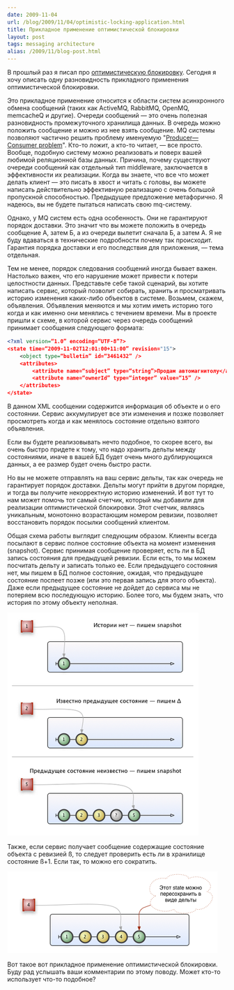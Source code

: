 ```yaml
---
date: 2009-11-04
url: /blog/2009/11/04/optimistic-locking-application.html
title: Прикладное применение оптимистической блокировки
layout: post
tags: messaging architecture
alias: /2009/11/blog-post.html
---
```


В прошлый раз я писал про [оптимистическую блокировку][ref-opt-lock]. Сегодня я хочу описать одну разновидность прикладного применения оптимистической блокировки.

Это прикладное применение относится к области систем асинхронного обмена сообщений (таких как ActiveMQ, RabbitMQ, OpenMQ, memcacheQ и другие). Очереди сообщений — это очень полезная разновидность промежуточного хранилища данных. В очередь можно положить сообщение и можно из нее взять сообщение. MQ системы позволяют частично решить проблему именуемую "[Producer—Consumer problem][ref-prod-cons-problem]". Кто-то ложит, а кто-то читает, — все просто. Вообще, подобную систему можно реализовать и поверх вашей любимой реляционной базы данных. Причина, почему существуют очереди сообщений как отдельный тип middleware, заключается в эффективности их реализации. Когда вы знаете, что все что может делать клиент — это писать в хвост и читать с головы, вы можете написать действительно эффективную реализацию с очень большой пропускной способностью. Предыдущее предложение метафорично. Я надеюсь, вы не будете пытаться написать свою mq-систему.

Однако, у MQ систем есть одна особенность. Они не гарантируют порядок доставки. Это значит что вы можете положить в очередь сообщение А, затем Б, а из очереди вылетит сначала Б, а затем А. Я не буду вдаваться в технические подробности почему так происходит. Гарантия порядка доставки и его последствия для приложения, — тема отдельная.

Тем не менее, порядок следования сообщений иногда бывает важен. Настолько важен, что его нарушение может привести к потери целостности данных. Представьте себе такой сценарий, вы хотите написать сервис, который позволит собирать, хранить и просматривать историю изменения каких-либо объектов в системе. Возьмем, скажем, объявления. Объявления меняются и мы хотим иметь историю того когда и как именно они менялись с течением времени. Мы в проекте пришли к схеме, в которой сервис через очередь сообщений принимает сообщения следующего формата:

```xml
<?xml version=“1.0” encoding=“UTF-8”?>
<state time=“2009-11-02T12:01:00+11:00” revision="15">
	<object type=“bulletin” id=“3461432” />
	<attributes>
		<attribute name=“subject” type=“string”>Продам автомагнитолу</attribute>
		<attribute name=“ownerId” type=“integer” value=“15” />
	</attributes>
</state>
```

В данном XML сообщении содержится информация об объекте и о его состоянии. Сервис аккумулирует все эти изменения и позже позволяет просмотреть когда и как менялось состояние отдельно взятого объявления.

Если вы будете реализовывать нечто подобное, то скорее всего, вы очень быстро придете к тому, что надо хранить дельты между состояниями, иначе в вашей БД будет очень много дублирующихся данных, а ее размер будет очень быстро расти.

Но вы не можете отправлять на ваш сервис дельты, так как очередь не гарантирует порядок доставки. Дельты могут прийти в другом порядке, и тогда вы получите некорректную историю изменений. И вот тут то нам может помочь тот самый счетчик, который мы добавили для реализации оптимистической блокировки. Этот счетчик, являясь уникальным, монотонно возрастающим номером ревизии, позволяет восстановить порядок посылки сообщений клиентом.

Общая схема работы выглядит следующим образом. Клиенты всегда посылают в сервис полное состояние объекта на момент изменения (snapshot). Сервис принимая сообщение проверяет, есть ли в БД запись состояния для предыдущей ревизии. Если есть, то мы можем посчитать дельту и записать только ее. Если предыдущего состояния нет, мы пишем в БД полное состояние, ожидая, что предыдущее состояние поспеет позже (или это первая запись для этого объекта). Даже если предыдущее состояние не дойдет до сервиса мы не потеряем всю последующую историю. Более того, мы будем знать, что история по этому объекту неполная.

![Figure 1](/images/optimistic-locking-application/fig1.png)

Также, если сервис получает сообщение содержащие состояние объекта с ревизией ß, то следует проверить есть ли в хранилище состояние ß+1. Если так, то можно его сократить.

![Figure 2](/images/optimistic-locking-application/fig2.png)

Вот такое вот прикладное применение оптимистической блокировки. Буду рад услышать ваши комментарии по этому поводу. Может кто-то использует что-то подобное?

[ref-opt-lock]: /blog/2009/10/23/optimistic-locking.html
[ref-prod-cons-problem]: http://en.wikipedia.org/wiki/Producer-consumer_problem
